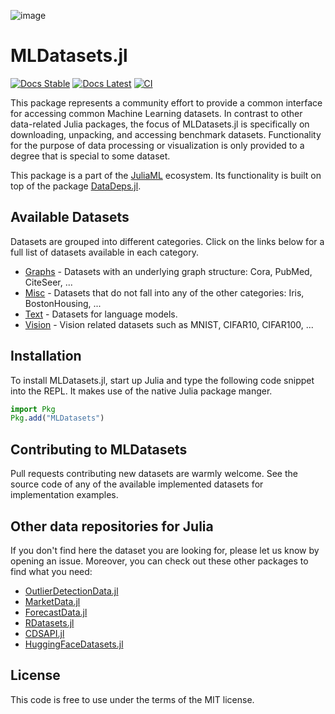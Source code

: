 ![image](https://github.com/user-attachments/assets/3982a7f4-0dc9-4d20-8aa2-51088be80d16)





# MLDatasets.jl

[![Docs Stable](https://img.shields.io/badge/docs-stable-blue.svg)](https://JuliaML.github.io/MLDatasets.jl/stable)
[![Docs Latest](https://img.shields.io/badge/docs-dev-blue.svg)](https://JuliaML.github.io/MLDatasets.jl/dev)
[![CI](https://github.com/JuliaML/MLDatasets.jl/workflows/Unit%20test/badge.svg)](https://github.com/JuliaML/MLDatasets.jl/actions)

This package represents a community effort to provide a common interface for accessing common Machine Learning datasets. 
In contrast to other data-related Julia packages, the focus of MLDatasets.jl is specifically on downloading, unpacking, and accessing benchmark datasets. 
Functionality for the purpose of data processing or visualization is only provided to a degree that is special to some dataset.

This package is a part of the
[JuliaML](https://github.com/JuliaML) ecosystem. 
Its functionality is built on top of the package
[DataDeps.jl](https://github.com/oxinabox/DataDeps.jl).

## Available Datasets

Datasets are grouped into different categories. Click on the links below for a full list of datasets available in each category.

- [Graphs](https://juliaml.github.io/MLDatasets.jl/dev/datasets/graphs) - Datasets with an underlying graph structure: Cora, PubMed, CiteSeer, ...
- [Misc](https://juliaml.github.io/MLDatasets.jl/dev/datasets/misc/) - Datasets that do not fall into any of the other categories: Iris, BostonHousing, ...
- [Text](https://juliaml.github.io/MLDatasets.jl/dev/datasets/text/) - Datasets for language models. 
- [Vision](https://juliaml.github.io/MLDatasets.jl/dev/datasets/vision/) - Vision related datasets such as MNIST, CIFAR10, CIFAR100, ... 


## Installation

To install MLDatasets.jl, start up Julia and type the following code snippet into the REPL. It makes use of the native Julia package manger.

```julia
import Pkg
Pkg.add("MLDatasets")
```

## Contributing to MLDatasets

Pull requests contributing new datasets are warmly welcome. See the source code of any of the available implemented datasets for 
implementation examples.

## Other data repositories for Julia

If you don't find here the dataset you are looking for, please let us know by opening an issue.
Moreover, you can check out these other packages to find what you need:

- [OutlierDetectionData.jl](https://github.com/OutlierDetectionJL/OutlierDetectionData.jl)
- [MarketData.jl](https://github.com/JuliaQuant/MarketData.jl)
- [ForecastData.jl](https://github.com/viraltux/ForecastData.jl)
- [RDatasets.jl](https://github.com/JuliaStats/RDatasets.jl)
- [CDSAPI.jl](https://github.com/JuliaClimate/CDSAPI.jl)
- [HuggingFaceDatasets.jl](https://github.com/CarloLucibello/HuggingFaceDatasets.jl)

## License

This code is free to use under the terms of the MIT license.
